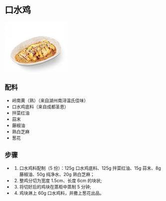 # 口水鸡

![口水鸡](../images/口水鸡.png)

## 配料

- 岭南黄（熟）（来自湖州南浔温氏佳味）
- 口水鸡底料（来自成都圣恩）
- 拌菜红油
- 蒜末
- 藤椒油
- 熟白芝麻
- 葱花

## 步骤

- 1. 口水鸡料配制（5 份）：125g 口水鸡底料、125g 拌菜红油、15g 蒜末、8g 藤椒油、50g 纯净水、20g 熟白芝麻；
- 2. 整鸡分切为宽度 1.5cm、长度 6cm 的块状;
- 3. 将切好后的鸡块在蒸柜中蒸制 5 分钟;
- 4. 鸡块淋上 60g 口水鸡料，并撒上葱花出品。
